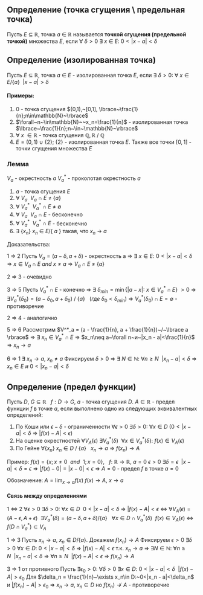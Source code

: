 ## Определение (точка сгущения \ предельная точка)
Пусть $E~\subseteq~\mathbb{R}$, точка $a~\in~\mathbb{R}$ называется **точкой сгущения (предельной точкой)** множества $E$, если $\forall~\delta>0~\exists~x~\in~E:~0<|x-a|<\delta$ 

## Определение (изолированная точка)
Пусть $E~\subseteq~\mathbb{R}$, точка $a~\in~E$ - изолированная точка $E$, если $\exists~\delta>0:~\forall~x\in E / \lbrace a \rbrace~~|x-a|>\delta$

#### Примеры:
1) $0$ - точка сгущения $(0,1),~[0,1], \lbrace~\frac{1}{n};n\in\mathbb{N}~\rbrace$ 
2) $\forall~n~\in\mathbb{N}~~x_n=\frac{1}{n}$ - изолированная точка $\lbrace~\frac{1}{n};n~\in~\mathbb{N}~\rbrace$ 
3) $\forall~x~\in \mathbb{R}$ - точка сгущения $\mathbb{Q}, \mathbb{R}~/~\mathbb{Q}$ 
4) $E = (0, 1)~\cup~\lbrace 2 \rbrace;~\lbrace 2 \rbrace$ - изолированная точка $E$. Также все точки $[0, 1]$ - точки сгущения множества $E$

### Лемма 
$V_a$ - окрестность $a$
$V^*_a$ - проколотая окрестность $a$ 

1) $a$ - точка сгущения $E$
2) $\forall~V_a~~V_a~\cap~E~\neq~\lbrace a \rbrace$ 
3) $\forall~V^*_a~~V^*_a~\cap~E~\neq~\emptyset$ 
4) $\forall~V_a~~V_a~\cap~E$ - бесконечно
5) $\forall~V^*_a~~V^*_a~\cap~E$ - бесконечно
6) $\exists~\lbrace x_n \rbrace~x_n~\in~E / \lbrace~a~\rbrace$ такая, что $x_n~\rightarrow~a$ 

Доказательства:

1 => 2
Пусть $V_a = (a - \delta, a + \delta)$ - окрестность a => $\exists~x\in E:~0<|x - a|<\delta$ => $x\in V_a \cap E~and~x\neq a$ => $V_a \cap E~\neq~\lbrace a \rbrace$ 

2 => 3 - очевидно

3 => 5 
Пусть $V^*_a\cap E$ - конечно => $\exists~\delta_{min}=\min\lbrace |a-x| :~x\in V^*_a \cap E \rbrace~>0$ => $\exists V^*_a(\delta_0) = (a-\delta_0, a+\delta_0)~/~\lbrace a \rbrace~~~(где~\delta_0<\delta_{min})$ => $V^*_a(\delta_0)\cap E = \emptyset$ - противоречие

2 => 4 - аналогично

5 => 6
Рассмотрим $V^*_a = (a - \frac{1}{n}, a + \frac{1}{n})~/~\lbrace a \rbrace$ => $\exists~x_n\in V^*_a\cap E$ => $x_n\neq a~\forall n~и~|x_n - a|<\frac{1}{n}$ => $x_n \rightarrow a$ 

6 => 1 
$\exists~x_n \rightarrow a,~x_n\neq a$ 
Фиксируем $\delta>0$ => $\exists~N\in\mathbb{N}:~\forall n\geq N~~|x_n - a|<\delta$ => $x_n\in E~и~0<|x_n - a| < \delta$ 

## Определение (предел функции)
Пусть $D,~G\subseteq \mathbb{R}~~~f:D\rightarrow G,~a$ - точка сгущения $D$.
$A\in \mathbb{R}$ - предел функции $f$ в точке $a$, если выполнено одно из следующих эквивалентных определений:
1) По Коши или $\epsilon-\delta$ - ограниченности
	$\forall\epsilon>0~\exists\delta>0:~\forall x\in D~(0<|x - a|<\delta$ => $|f(x)-A|<\epsilon)$ 
2) На оценке окрестностей
	$\forall V_A(\epsilon)~\exists V^*_a(\delta)~~\forall x \in V^*_a(\delta):~f(x)\in V_A(\epsilon)$
3) По Гейне
	$\forall \lbrace x_n \rbrace~x_n\in D~/~\lbrace a \rbrace~~~x_n\to a$ => $f(x_n)\to A$ 

Пример:
$f(x) = \lbrace x; x\neq 0~~and~~1; x = 0 \rbrace$, $~~f:~\mathbb{R}\to\mathbb{R}$,    $a = 0$ 
$\epsilon > 0~\exists\delta = \epsilon~~|x - a|<\delta=\epsilon$ => $|f(x) - 0| = |x - 0| < \epsilon$ => $A = 0$ - предел $f$ в точке $a = 0$ 

Обозначение:
$A = \lim_{x\to a}f(x)$ 
$f(x)\to A,~x\to a$ 

#### Связь между определениями
1 <=> 2
$\forall\epsilon>0~\exists\delta>0:~\forall x\in D~~0<|x - a|<\delta$ => $|f(x) - A| < \epsilon$ <=> $\forall V_A(\epsilon) = (A-\epsilon, A+\epsilon)~~\exists V^*_a(\delta) = (a - \delta, a + \delta) / \lbrace a \rbrace~~~\forall x \in D \cap V^*_a(\delta)~~f(x)\in V_A(\epsilon)$ <=> $f(D\cap V^*_a)\subset V_A$ 

1 => 3
Пусть $x_n\to a,~x_n\in D / \lbrace a \rbrace$. Докажем $f(x_n)\to A$
Фиксируем $\epsilon>0~\exists\delta>0~\forall x\in D:~0<|x-a|<\delta$ => $|f(x) - A| < \epsilon$ 
т.к. $x_n\to a$ => $\exists N\in\mathbb{N}:~\forall n\geq N~~|x_n - a|<\delta$ => $\forall n\geq N~~|f(x) - A| < \epsilon$ => $f(x_n)\to A$ 

3 => 1 от противного
Пусть $\exists\epsilon_0>0:~\forall\delta>0~\exists x\in D:~0<|x-a|<\delta~~|f(x) - A| > \epsilon_0$ 
Для $\delta_n = \frac{1}{n}~\exists x_n\in D:~0<|x_n - a|<\delta_n$ и $|f(x_n) - A|>\epsilon_0$ => $x_n\to a,~x_n\in D$ но $f(x_n)\not\to A$ - противоречие   
